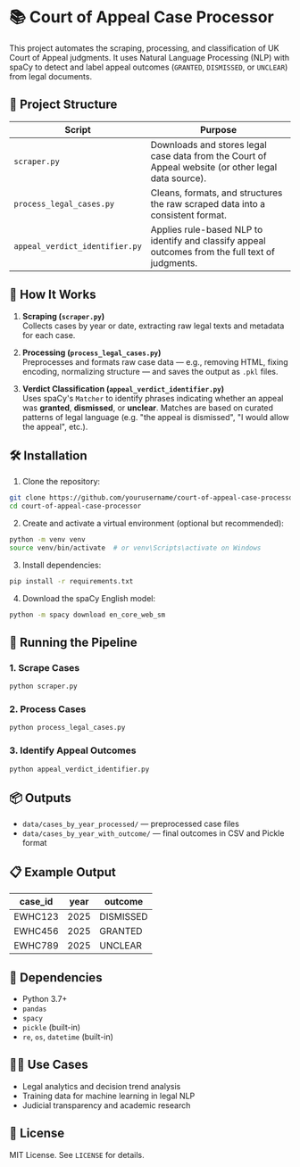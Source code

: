 # 📚 Court of Appeal Case Processor

This project automates the scraping, processing, and classification of UK Court of Appeal judgments. It uses Natural Language Processing (NLP) with spaCy to detect and label appeal outcomes (`GRANTED`, `DISMISSED`, or `UNCLEAR`) from legal documents.

## 🧱 Project Structure

| Script | Purpose |
|--------|---------|
| `scraper.py` | Downloads and stores legal case data from the Court of Appeal website (or other legal data source). |
| `process_legal_cases.py` | Cleans, formats, and structures the raw scraped data into a consistent format. |
| `appeal_verdict_identifier.py` | Applies rule-based NLP to identify and classify appeal outcomes from the full text of judgments. |

## 🧠 How It Works

1. **Scraping (`scraper.py`)**  
   Collects cases by year or date, extracting raw legal texts and metadata for each case.

2. **Processing (`process_legal_cases.py`)**  
   Preprocesses and formats raw case data — e.g., removing HTML, fixing encoding, normalizing structure — and saves the output as `.pkl` files.

3. **Verdict Classification (`appeal_verdict_identifier.py`)**  
   Uses spaCy's `Matcher` to identify phrases indicating whether an appeal was **granted**, **dismissed**, or **unclear**. Matches are based on curated patterns of legal language (e.g. "the appeal is dismissed", "I would allow the appeal", etc.).

## 🛠️ Installation

1. Clone the repository:

```bash
git clone https://github.com/yourusername/court-of-appeal-case-processor.git
cd court-of-appeal-case-processor
```

2. Create and activate a virtual environment (optional but recommended):

```bash
python -m venv venv
source venv/bin/activate  # or venv\Scripts\activate on Windows
```

3. Install dependencies:

```bash
pip install -r requirements.txt
```

4. Download the spaCy English model:

```bash
python -m spacy download en_core_web_sm
```

## 🚀 Running the Pipeline

### 1. Scrape Cases

```bash
python scraper.py
```

### 2. Process Cases

```bash
python process_legal_cases.py
```

### 3. Identify Appeal Outcomes

```bash
python appeal_verdict_identifier.py
```

## 📦 Outputs

- `data/cases_by_year_processed/` — preprocessed case files
- `data/cases_by_year_with_outcome/` — final outcomes in CSV and Pickle format

## 📋 Example Output

| case_id | year | outcome   |
|---------|------|-----------|
| EWHC123 | 2025 | DISMISSED |
| EWHC456 | 2025 | GRANTED   |
| EWHC789 | 2025 | UNCLEAR   |

## 🧪 Dependencies

- Python 3.7+
- `pandas`
- `spacy`
- `pickle` (built-in)
- `re`, `os`, `datetime` (built-in)

## 🧑‍⚖️ Use Cases

- Legal analytics and decision trend analysis  
- Training data for machine learning in legal NLP  
- Judicial transparency and academic research  

## 📄 License

MIT License. See `LICENSE` for details.